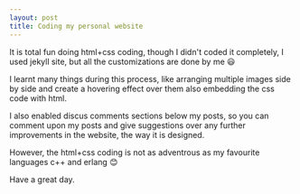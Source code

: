 ```yaml
---
layout: post
title: Coding my personal website
---
```


It is total fun doing html+css coding, though I didn't coded it completely, I used jekyll site, but all the customizations
are done by me :smiley:

I learnt many things during this process, like arranging multiple images side by side and create a hovering effect over them
also embedding the css code with html.

I also enabled discus comments sections below my posts, so you can comment upon my posts and give suggestions over any further improvements in the website, the way it is designed.

However, the html+css coding is not as adventrous as my favourite languages c++ and erlang :blush:

Have a great day.
